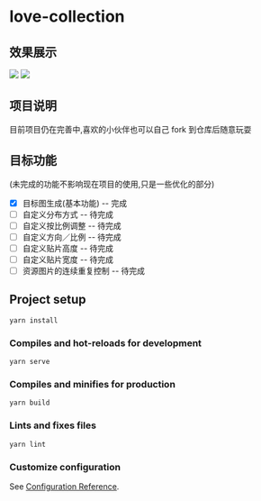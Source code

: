 # love-collection

## 效果展示

![](https://files.mdnice.com/user/17056/d6c67ad8-64c5-46b9-a966-e259550e18a9.gif)
![](https://files.mdnice.com/user/17056/9617bf11-1dd9-47b0-b4e9-41db87866f77.gif)

## 项目说明

目前项目仍在完善中,喜欢的小伙伴也可以自己 fork 到仓库后随意玩耍

## 目标功能

(未完成的功能不影响现在项目的使用,只是一些优化的部分)

-   [x] 目标图生成(基本功能) -- 完成
-   [ ] 自定义分布方式 -- 待完成
-   [ ] 自定义按比例调整 -- 待完成
-   [ ] 自定义方向／比例 -- 待完成
-   [ ] 自定义贴片高度 -- 待完成
-   [ ] 自定义贴片宽度 -- 待完成
-   [ ] 资源图片的连续重复控制 -- 待完成

## Project setup

```
yarn install
```

### Compiles and hot-reloads for development

```
yarn serve
```

### Compiles and minifies for production

```
yarn build
```

### Lints and fixes files

```
yarn lint
```

### Customize configuration

See [Configuration Reference](https://cli.vuejs.org/config/).
